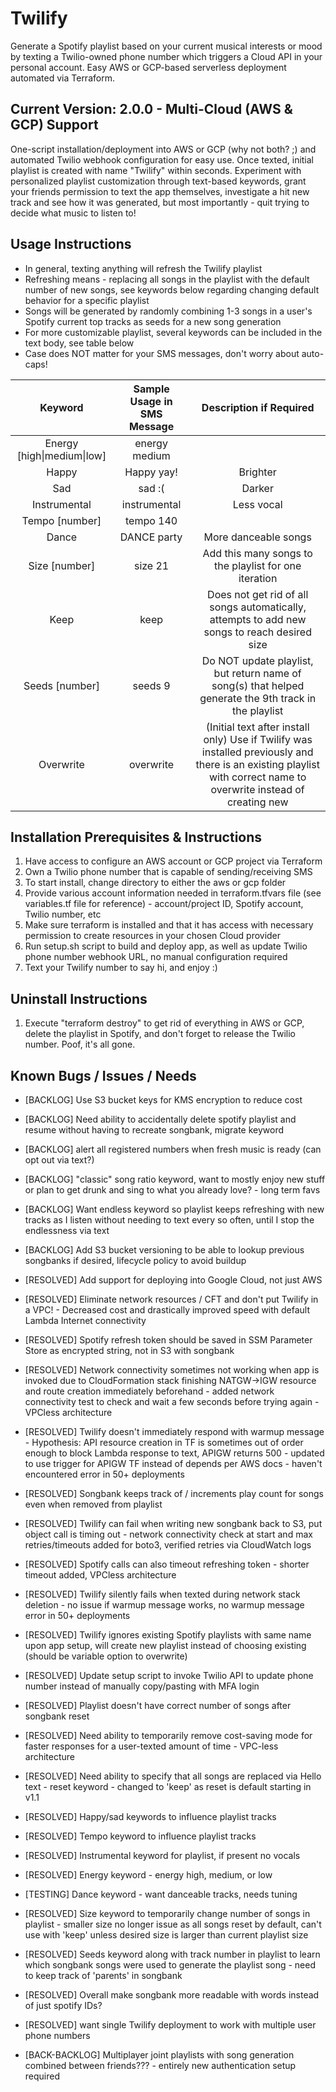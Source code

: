 # Twilify
Generate a Spotify playlist based on your current musical interests or mood by texting a Twilio-owned phone number which triggers a Cloud API in your personal account.
Easy AWS or GCP-based serverless deployment automated via Terraform.

## Current Version: 2.0.0 - Multi-Cloud (AWS & GCP) Support
One-script installation/deployment into AWS or GCP (why not both? ;) and automated Twilio webhook configuration for easy use. Once texted, initial playlist is created with name "Twilify" within seconds. Experiment with personalized playlist customization through text-based keywords, grant your friends permission to text the app themselves, investigate a hit new track and see how it was generated, but most importantly - quit trying to decide what music to listen to!


## Usage Instructions
- In general, texting anything will refresh the Twilify playlist
- Refreshing means - replacing all songs in the playlist with the default number of new songs, see keywords below regarding changing default behavior for a specific playlist
- Songs will be generated by randomly combining 1-3 songs in a user's Spotify current top tracks as seeds for a new song generation
- For more customizable playlist, several keywords can be included in the text body, see table below
- Case does NOT matter for your SMS messages, don't worry about auto-caps!

|           Keyword           | Sample Usage in SMS Message |                                         Description if Required                                        |
|:---------------------------:|:---------------------------:|:------------------------------------------------------------------------------------------------------:|
| Energy [high\|medium\|low]  | energy medium               |                                                                                                        |
| Happy                       | Happy yay!                  | Brighter                                                                                               |
| Sad                         | sad :(                      | Darker                                                                                                 |
| Instrumental                | instrumental                | Less vocal                                                                                             |
| Tempo [number]              | tempo 140                   |                                                                                                        |
| Dance                       | DANCE party                 | More danceable songs                                                                                   |
| Size [number]               | size 21                     | Add this many songs to the playlist for one iteration                                                  |
| Keep                        | keep                        | Does not get rid of all songs automatically,  attempts to add new songs to reach desired size          |
| Seeds [number]              | seeds 9                     | Do NOT update playlist, but return name of song(s) that  helped generate the 9th track in the playlist |
| Overwrite                   | overwrite                   | (Initial text after install only) Use if Twilify was installed previously and there is an existing playlist with correct name to overwrite instead of creating new |


## Installation Prerequisites & Instructions
1. Have access to configure an AWS account or GCP project via Terraform
2. Own a Twilio phone number that is capable of sending/receiving SMS
3. To start install, change directory to either the aws or gcp folder
4. Provide various account information needed in terraform.tfvars file (see variables.tf file for reference) - account/project ID, Spotify account, Twilio number, etc
5. Make sure terraform is installed and that it has access with necessary permission to create resources in your chosen Cloud provider
6. Run setup.sh script to build and deploy app, as well as update Twilio phone number webhook URL, no manual configuration required
7. Text your Twilify number to say hi, and enjoy :)


## Uninstall Instructions
1. Execute "terraform destroy" to get rid of everything in AWS or GCP, delete the playlist in Spotify, and don't forget to release the Twilio number. Poof, it's all gone.


## Known Bugs / Issues / Needs
- [BACKLOG] Use S3 bucket keys for KMS encryption to reduce cost 
- [BACKLOG] Need ability to accidentally delete spotify playlist and resume without having to recreate songbank, migrate keyword
- [BACKLOG] alert all registered numbers when fresh music is ready (can opt out via text?)
- [BACKLOG] "classic" song ratio keyword, want to mostly enjoy new stuff or plan to get drunk and sing to what you already love? - long term favs
- [BACKLOG] Want endless keyword so playlist keeps refreshing with new tracks as I listen without needing to text every so often, until I stop the endlessness via text
- [BACKLOG] Add S3 bucket versioning to be able to lookup previous songbanks if desired, lifecycle policy to avoid buildup


- [RESOLVED] Add support for deploying into Google Cloud, not just AWS
- [RESOLVED] Eliminate network resources / CFT and don't put Twilify in a VPC! - Decreased cost and drastically improved speed with default Lambda Internet connectivity
- [RESOLVED] Spotify refresh token should be saved in SSM Parameter Store as encrypted string, not in S3 with songbank
- [RESOLVED] Network connectivity sometimes not working when app is invoked due to CloudFormation stack finishing NATGW->IGW resource and route creation immediately beforehand - added network connectivity test to check and wait a few seconds before trying again - VPCless architecture
- [RESOLVED] Twilify doesn't immediately respond with warmup message - Hypothesis: API resource creation in TF is sometimes out of order enough to block Lambda response to text, APIGW returns 500 - updated to use trigger for APIGW TF instead of depends per AWS docs - haven't encountered error in 50+ deployments
- [RESOLVED] Songbank keeps track of / increments play count for songs even when removed from playlist
- [RESOLVED] Twilify can fail when writing new songbank back to S3, put object call is timing out - network connectivity check at start and max retries/timeouts added for boto3, verified retries via CloudWatch logs
- [RESOLVED] Spotify calls can also timeout refreshing token - shorter timeout added, VPCless architecture
- [RESOLVED] Twilify silently fails when texted during network stack deletion - no issue if warmup message works, no warmup message error in 50+ deployments
- [RESOLVED] Twilify ignores existing Spotify playlists with same name upon app setup, will create new playlist instead of choosing existing (should be variable option to overwrite)
- [RESOLVED] Update setup script to invoke Twilio API to update phone number instead of manually copy/pasting with MFA login
- [RESOLVED] Playlist doesn't have correct number of songs after songbank reset
- [RESOLVED] Need ability to temporarily remove cost-saving mode for faster responses for a user-texted amount of time - VPC-less architecture
- [RESOLVED] Need ability to specify that all songs are replaced via Hello text - reset keyword - changed to 'keep' as reset is default starting in v1.1
- [RESOLVED] Happy/sad keywords to influence playlist tracks 
- [RESOLVED] Tempo keyword to influence playlist tracks
- [RESOLVED] Instrumental keyword for playlist, if present no vocals
- [RESOLVED] Energy keyword - energy high, medium, or low
- [TESTING] Dance keyword - want danceable tracks, needs tuning
- [RESOLVED] Size keyword to temporarily change number of songs in playlist - smaller size no longer issue as all songs reset by default, can't use with 'keep' unless desired size is larger than current playlist size
- [RESOLVED] Seeds keyword along with track number in playlist to learn which songbank songs were used to generate the playlist song - need to keep track of 'parents' in songbank
- [RESOLVED] Overall make songbank more readable with words instead of just spotify IDs?
- [RESOLVED] want single Twilify deployment to work with multiple user phone numbers 


- [BACK-BACKLOG] Multiplayer joint playlists with song generation combined between friends??? - entirely new authentication setup required